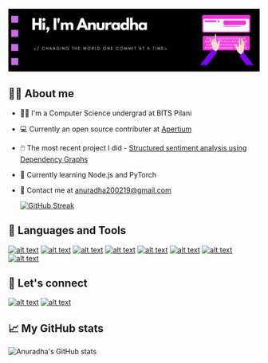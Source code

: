 
![introduction banner](https://github.com/pandeyanuradha/pandeyanuradha/blob/1483f5369ee8432ac9c0a778d191b0a356cd1871/Hello%20World,%20I'm%20Anuradhanew.gif)




                                         

## :woman_technologist: About me 

- :woman_student: I'm a Computer Science undergrad at BITS Pilani
- :computer: Currently an open source contributer at [Apertium](https://github.com/apertium)
- :computer_mouse: The most recent project I did - [Structured sentiment analysis using Dependency Graphs](https://github.com/pandeyanuradha/Structured-sentiment-analysis-using-Dependency-Graphs)
- 🌱 Currently learning Node.js and PyTorch
- :e-mail: Contact me at anuradha200219@gmail.com



  [![GitHub Streak](https://github-readme-streak-stats.herokuapp.com/?user=pandeyanuradha&theme=dark)](https://git.io/streak-stats)

##  :rocket: Languages and Tools

<a href="https://www.python.org/"> ![alt text](https://img.shields.io/badge/Python-FFD43B?style=for-the-badge&logo=python&logoColor=darkgreen)</a> <a href="https://www.w3schools.com/cpp/"> ![alt text](https://img.shields.io/badge/C%2B%2B-00599C?style=for-the-badge&logo=c%2B%2B&logoColor=white)</a> <a href="https://www.java.com/en/"> ![alt text](https://img.shields.io/badge/Java-ED8B00?style=for-the-badge&logo=java&logoColor=white)</a> <a href="https://www.linux.org/"> ![alt text](https://img.shields.io/badge/Linux-FCC624?style=for-the-badge&logo=linux&logoColor=black)</a> <a href="https://git-scm.com/"> ![alt text](https://img.shields.io/badge/Git-F05032?style=for-the-badge&logo=git&logoColor=white)</a> <a href="https://nodejs.org/en/"> ![alt text](https://img.shields.io/badge/Node.js-339933?style=for-the-badge&logo=nodedotjs&logoColor=white)</a> <a href="https://expressjs.com/"> ![alt text](https://img.shields.io/badge/Express.js-000000?style=for-the-badge&logo=express&logoColor=white)</a> <a href="https://reactjs.org/"> ![alt text](https://img.shields.io/badge/React-20232A?style=for-the-badge&logo=react&logoColor=61DAFB)</a>

## :white_flower: Let's connect

<a href="https://www.linkedin.com/in/anuradha-pandey-5823401a1/"> ![alt text](https://img.shields.io/badge/LinkedIn-0077B5?style=for-the-badge&logo=linkedin&logoColor=white)</a> <a href="https://www.kaggle.com/anpandey/"> ![alt text](https://img.shields.io/badge/Kaggle-20BEFF?style=for-the-badge&logo=Kaggle&logoColor=white
)</a>

## :chart_with_upwards_trend: My GitHub stats

![Anuradha's GitHub stats](https://github-readme-stats.vercel.app/api?username=pandeyanuradha&show_icons=true&theme=dracula)
